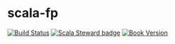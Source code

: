 # scala-fp

[![Build Status][build-image]][build-url]
[![Scala Steward badge][scala-steward-image]][scala-steward-url]
[![Book Version][tag-image]][tag-url]

[build-image]: https://img.shields.io/travis/niqdev/scala-fp.svg?style=popout-square
[build-url]: https://travis-ci.org/niqdev/scala-fp
[scala-steward-image]: https://img.shields.io/badge/Scala_Steward-helping-blue.svg?style=popout-square&logo=data:image/png;base64,iVBORw0KGgoAAAANSUhEUgAAAA4AAAAQCAMAAAARSr4IAAAAVFBMVEUAAACHjojlOy5NWlrKzcYRKjGFjIbp293YycuLa3pYY2LSqql4f3pCUFTgSjNodYRmcXUsPD/NTTbjRS+2jomhgnzNc223cGvZS0HaSD0XLjbaSjElhIr+AAAAAXRSTlMAQObYZgAAAHlJREFUCNdNyosOwyAIhWHAQS1Vt7a77/3fcxxdmv0xwmckutAR1nkm4ggbyEcg/wWmlGLDAA3oL50xi6fk5ffZ3E2E3QfZDCcCN2YtbEWZt+Drc6u6rlqv7Uk0LdKqqr5rk2UCRXOk0vmQKGfc94nOJyQjouF9H/wCc9gECEYfONoAAAAASUVORK5CYII=
[scala-steward-url]: https://scala-steward.org
[tag-image]: https://img.shields.io/github/tag/niqdev/scala-fp.svg?style=popout-square&color=orange&label=book-version
[tag-url]: https://niqdev.github.io/scala-fp
